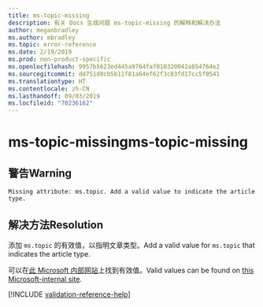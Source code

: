 ```yaml
---
title: ms-topic-missing
description: 有关 Docs 生成问题 ms-topic-missing 的解释和解决办法
author: meganbradley
ms.author: mbradley
ms.topic: error-reference
ms.date: 2/19/2019
ms.prod: non-product-specific
ms.openlocfilehash: 9957b5623ed445a9764faf010320042a854764e2
ms.sourcegitcommit: dd751d0cb5b11f81a64ef62f3c83fd17cc5f0541
ms.translationtype: HT
ms.contentlocale: zh-CN
ms.lasthandoff: 09/03/2019
ms.locfileid: "70236162"
---
```

# <a name="ms-topic-missing"></a><span data-ttu-id="b1a84-103">ms-topic-missing</span><span class="sxs-lookup"><span data-stu-id="b1a84-103">ms-topic-missing</span></span>

## <a name="warning"></a><span data-ttu-id="b1a84-104">警告</span><span class="sxs-lookup"><span data-stu-id="b1a84-104">Warning</span></span>

`Missing attribute: ms.topic. Add a valid value to indicate the article type.`

## <a name="resolution"></a><span data-ttu-id="b1a84-105">解决方法</span><span class="sxs-lookup"><span data-stu-id="b1a84-105">Resolution</span></span>

<span data-ttu-id="b1a84-106">添加 `ms.topic` 的有效值，以指明文章类型。</span><span class="sxs-lookup"><span data-stu-id="b1a84-106">Add a valid value for `ms.topic` that indicates the article type.</span></span>

<span data-ttu-id="b1a84-107">可以在[此 Microsoft 内部网站](https://docsmetadatatool.azurewebsites.net/allowlists)上找到有效值。</span><span class="sxs-lookup"><span data-stu-id="b1a84-107">Valid values can be found on [this Microsoft-internal site](https://docsmetadatatool.azurewebsites.net/allowlists).</span></span>

<!--make sure to add this file to your includes folder and verify the path-->
[!INCLUDE [validation-reference-help](includes/validation-reference-help.md)]
